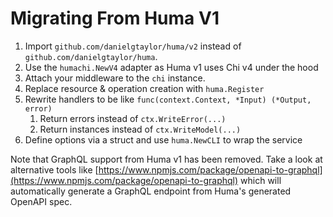 # Migrating From Huma V1

1. Import `github.com/danielgtaylor/huma/v2` instead of `github.com/danielgtaylor/huma`.
1. Use the `humachi.NewV4` adapter as Huma v1 uses Chi v4 under the hood
1. Attach your middleware to the `chi` instance.
1. Replace resource & operation creation with `huma.Register`
1. Rewrite handlers to be like `func(context.Context, *Input) (*Output, error)`
    1. Return errors instead of `ctx.WriteError(...)`
    1. Return instances instead of `ctx.WriteModel(...)`
1. Define options via a struct and use `huma.NewCLI` to wrap the service

Note that GraphQL support from Huma v1 has been removed. Take a look at alternative tools like [https://www.npmjs.com/package/openapi-to-graphql](https://www.npmjs.com/package/openapi-to-graphql) which will automatically generate a GraphQL endpoint from Huma's generated OpenAPI spec.
